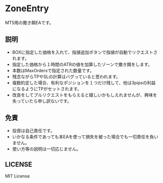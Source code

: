 # ZoneEntry

MT5用の撒き餌EAです。

## 説明
- BOXに指定した価格を入れて、指値追加ボタンで指値が自動でリクエストされます。
- 指定した価格から１時間のATRの値を加算したゾーンで撒き餌をします。
- 本数はMaxOrdersで指定された数量です。
- 残念ながらTPやSLの計算はバグっていると思われます。
- 複数約定した場合、有利なポジションを１つだけ残して、他は3pipsの利益になるようにTPがセットされます。
- 改良をしてプルリクエストをもらえると嬉しいかもしえれませんが、興味を失っていたら申し訳ないです。

## 免責
- 投資は自己責任です。
- いかなる条件であっても本EAを使って損失を被った場合でも一切責任を負いません。
- 使い方等の説明は一切応じません。

## LICENSE
MIT License